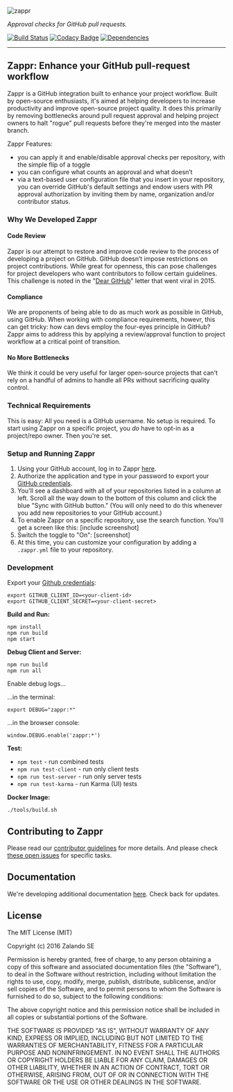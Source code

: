 ![zappr](https://cloud.githubusercontent.com/assets/1183636/12652806/eded78d0-c5ec-11e5-9736-0b2a75dfd8ab.png)

*Approval checks for GitHub pull requests.*

[![Build Status](https://travis-ci.org/zalando/zappr.svg?branch=master)](https://travis-ci.org/zalando/zappr)
[![Codacy Badge](https://api.codacy.com/project/badge/grade/a4ff87e159124b6d9fd991cc184d268e)](https://www.codacy.com/app/max-fellner/zappr)
[![Dependencies](https://david-dm.org/zalando/zappr.svg)](https://david-dm.org/zalando/zappr)

***

## Zappr: Enhance your GitHub pull-request workflow

Zappr is a GitHub integration built to enhance your project workflow. Built by open-source enthusiasts,
it's aimed at helping developers to increase productivity and improve open-source project quality.
It does this primarily by removing bottlenecks around pull request approval and helping project owners to
halt "rogue" pull requests before they're merged into the master branch.

Zappr Features:

- you can apply it and enable/disable approval checks per repository, with the simple flip of a toggle
- you can configure what counts an approval and what doesn’t
- via a text-based user configuration file that you insert in your repository,
  you can override GitHub's default settings and endow users with PR approval authorization
  by inviting them by name, organization and/or contributor status.

### Why We Developed Zappr

#### Code Review

Zappr is our attempt to restore and improve code review to the process of developing a project on GitHub.
GitHub doesn’t impose restrictions on project contributions. While great for openness, this can pose challenges
for project developers who want contributors to follow certain guidelines. This challenge is noted in the
"[Dear GitHub](https://github.com/dear-github/dear-github)" letter that went viral in 2015.

#### Compliance

We are proponents of being able to do as much work as possible in GitHub, using GitHub. When working with
compliance requirements, howevr, this can get tricky: how can devs employ the four-eyes principle in GitHub?
Zappr aims to address this by applying a review/approval function to project workflow at a critical point of transition.

#### No More Bottlenecks

We think it could be very useful for larger open-source projects that can't rely on a handful of admins to
handle all PRs without sacrificing quality control.

### Technical Requirements

This is easy: All you need is a GitHub username. No setup is required. To start using Zappr on a specific project,
you *do* have to opt-in as a project/repo owner. Then you're set.

### Setup and Running Zappr

1. Using your GitHub account, log in to Zappr [here](https://zappr.opensource.zalan.do/login).
2. Authorize the application and type in your password to export your
[GitHub credentials](https://github.com/settings/applications).
3. You'll see a dashboard with all of your repositories listed in a column at left.
   Scroll all the way down to the bottom of this column and click the blue "Sync with GitHub button."
   (You will only need to do this whenever you add new repositories to your GitHub account.)
4. To enable Zappr on a specific repository, use the search function.
   You'll get a screen like this: [include screenshot]
5. Switch the toggle to "On": [screenshot]
6. At this time, you can customize your configuration by adding a `.zappr.yml` file to your repository.

### Development

Export your [Github credentials](https://github.com/settings/applications):

```
export GITHUB_CLIENT_ID=<your-client-id>
export GITHUB_CLIENT_SECRET=<your-client-secret>
```

**Build and Run:**

```
npm install
npm run build
npm start
```

**Debug Client and Server:**

```
npm run build
npm run all
```

Enable debug logs...

...in the terminal:

```
export DEBUG="zappr:*"
```

...in the browser console:

```
window.DEBUG.enable('zappr:*')
```

**Test:**

* `npm test` - run combined tests
* `npm run test-client` - run only client tests
* `npm run test-server` - run only server tests
* `npm run test-karma` - run Karma (UI) tests

**Docker Image:**

```
./tools/build.sh
```

## Contributing to Zappr
Please read our [contributor guidelines](https://github.com/zalando/zappr/blob/master/CONTRIBUTING.md) for more details.
And please check [these open issues](https://github.com/zalando/zappr/issues) for specific tasks.

## Documentation

We're developing additional documentation [here](doc/readme.md). Check back for updates.

## License

The MIT License (MIT)

Copyright (c) 2016 Zalando SE

Permission is hereby granted, free of charge, to any person obtaining a copy
of this software and associated documentation files (the "Software"), to deal
in the Software without restriction, including without limitation the rights
to use, copy, modify, merge, publish, distribute, sublicense, and/or sell
copies of the Software, and to permit persons to whom the Software is
furnished to do so, subject to the following conditions:

The above copyright notice and this permission notice shall be included in all
copies or substantial portions of the Software.

THE SOFTWARE IS PROVIDED "AS IS", WITHOUT WARRANTY OF ANY KIND, EXPRESS OR
IMPLIED, INCLUDING BUT NOT LIMITED TO THE WARRANTIES OF MERCHANTABILITY,
FITNESS FOR A PARTICULAR PURPOSE AND NONINFRINGEMENT. IN NO EVENT SHALL THE
AUTHORS OR COPYRIGHT HOLDERS BE LIABLE FOR ANY CLAIM, DAMAGES OR OTHER
LIABILITY, WHETHER IN AN ACTION OF CONTRACT, TORT OR OTHERWISE, ARISING FROM,
OUT OF OR IN CONNECTION WITH THE SOFTWARE OR THE USE OR OTHER DEALINGS IN THE
SOFTWARE.
